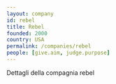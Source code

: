 ```yaml
---
layout: company
id: rebel
title: Rebel
founded: 2000
country: USA
permalink: /companies/rebel
people: [give.aim, judge.purpose]
---
```


Dettagli della compagnia rebel